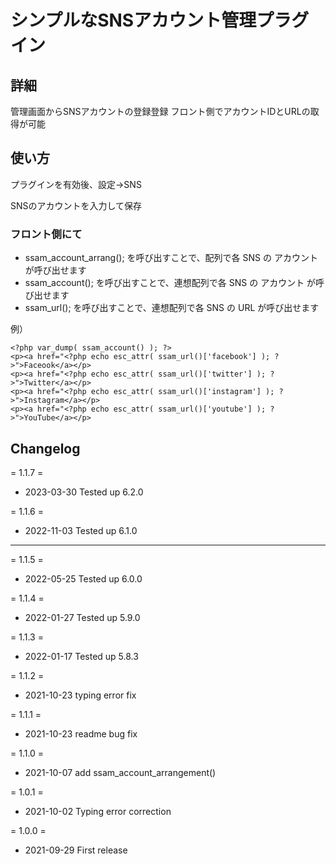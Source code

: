 # シンプルなSNSアカウント管理プラグイン

## 詳細

管理画面からSNSアカウントの登録登録
フロント側でアカウントIDとURLの取得が可能

## 使い方

プラグインを有効後、設定→SNS

SNSのアカウントを入力して保存

### フロント側にて

- ssam_account_arrang(); を呼び出すことで、配列で各 SNS の アカウント が呼び出せます 
- ssam_account(); を呼び出すことで、連想配列で各 SNS の アカウント が呼び出せます 
- ssam_url(); を呼び出すことで、連想配列で各 SNS の URL が呼び出せます 

例）

```
<?php var_dump( ssam_account() ); ?>
<p><a href="<?php echo esc_attr( ssam_url()['facebook'] ); ?>">Faceook</a></p>
<p><a href="<?php echo esc_attr( ssam_url()['twitter'] ); ?>">Twitter</a></p>
<p><a href="<?php echo esc_attr( ssam_url()['instagram'] ); ?>">Instagram</a></p>
<p><a href="<?php echo esc_attr( ssam_url()['youtube'] ); ?>">YouTube</a></p>
```

## Changelog

= 1.1.7 =
* 2023-03-30 Tested up 6.2.0

= 1.1.6 =
* 2022-11-03 Tested up 6.1.0
****
= 1.1.5 =
* 2022-05-25 Tested up 6.0.0

= 1.1.4 =
* 2022-01-27 Tested up 5.9.0

= 1.1.3 =
* 2022-01-17 Tested up 5.8.3

= 1.1.2 =

* 2021-10-23 typing error fix

= 1.1.1 =
* 2021-10-23 readme bug fix

= 1.1.0 =
* 2021-10-07 add ssam_account_arrangement()

= 1.0.1 =
* 2021-10-02 Typing error correction

= 1.0.0 =
* 2021-09-29 First release
